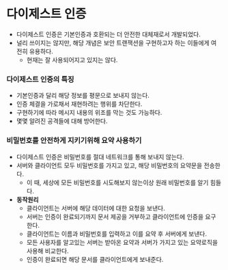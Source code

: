 # 다이제스트 인증
- 다이제스트 인증은 기본인증과 호환되는 더 안전한 대체재로서 개발되었다.
- 널리 쓰이지는 않지만, 해당 개념은 보안 트랜잭션을 구현하고자 하는 이들에게 여전히 유용하다.
    - 현재는 잘 사용되어지고 있지는 않다.

### 다이제스트 인증의 특징

- 기본인증과 달리 해당 정보를 평문으로 보내지 않는다.
- 인증 체결을 가로채서 재현하려는 행위를 차단한다.
- 구현하기에 따라 메시지 내용의 위조를 막는 것도 가능하다.
- 몇몇 알려진 공격들에 대해 방어한다.

### 비밀번호를 안전하게 지키기위해 요약 사용하기

- 다이제스트 인증은 비밀번호를 절대 네트워크를 통해 보내지 않는다.
- 서버와 클라이언트 모두 비밀번호를 가지고 있고, 해당 비밀번호의 요약문을 전송한다.
    - 이 때, 세상에 모든 비밀번호를 시도해보지 않는이상 원래 비밀번호를 알기 힘들다.
- **동작원리**
    - 클라이언트는 서버에 해당 데이터에 대한 요청을 보낸다.
    - 서버는 인증이 완료되기까지 문서 제공을 거부하고 클라이언트에 인증을 요구한다.
    - 클라이언트는 이름과 비밀번호를 입력하고 이를 요약 후 서버에게 보낸다.
    - 모든 사용자를 알고있는 서버는 받아온 요약과 서버가 가지고 있는 요약로직을 사용해 비교한다.
    - 인증이 완료되면 해당 문서를 클라이언트에게 보내준다.